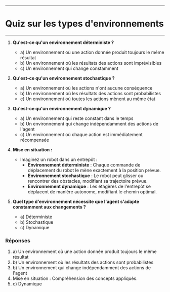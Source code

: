 ------------------------------------------------------------------
# Quiz sur les types d'environnements
------------------------------------------------------------------

1. **Qu'est-ce qu'un environnement déterministe ?**
   - a) Un environnement où une action donnée produit toujours le même résultat
   - b) Un environnement où les résultats des actions sont imprévisibles
   - c) Un environnement qui change constamment

2. **Qu'est-ce qu'un environnement stochastique ?**
   - a) Un environnement où les actions n'ont aucune conséquence
   - b) Un environnement où les résultats des actions sont probabilistes
   - c) Un environnement où toutes les actions mènent au même état

3. **Qu'est-ce qu'un environnement dynamique ?**
   - a) Un environnement qui reste constant dans le temps
   - b) Un environnement qui change indépendamment des actions de l'agent
   - c) Un environnement où chaque action est immédiatement récompensée

4. **Mise en situation :**
   - Imaginez un robot dans un entrepôt :
     - **Environnement déterministe** : Chaque commande de déplacement du robot le mène exactement à la position prévue.
     - **Environnement stochastique** : Le robot peut glisser ou rencontrer des obstacles, modifiant sa trajectoire prévue.
     - **Environnement dynamique** : Les étagères de l'entrepôt se déplacent de manière autonome, modifiant le chemin optimal.

5. **Quel type d'environnement nécessite que l'agent s'adapte constamment aux changements ?**
   - a) Déterministe
   - b) Stochastique
   - c) Dynamique

### Réponses

1. a) Un environnement où une action donnée produit toujours le même résultat
2. b) Un environnement où les résultats des actions sont probabilistes
3. b) Un environnement qui change indépendamment des actions de l'agent
4. Mise en situation : Compréhension des concepts appliqués.
5. c) Dynamique


